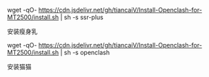 


wget -qO- https://cdn.jsdelivr.net/gh/tiancaiV/Install-Openclash-for-MT2500/install.sh | sh -s ssr-plus 

安装瘦身乳 


wget -qO- https://cdn.jsdelivr.net/gh/tiancaiV/Install-Openclash-for-MT2500/install.sh | sh -s openclash 

安装猫猫 


